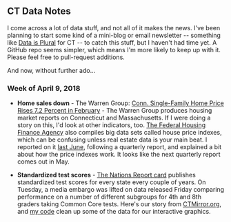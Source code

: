 ## CT Data Notes

I come across a lot of data stuff, and not all of it makes the news. I've
been planning to start some kind of a mini-blog or email newsletter --
something like [Data is Plural](https://tinyletter.com/data-is-plural) for
CT -- to catch this stuff, but I haven't had time yet. A GitHub repo seems
simpler, which means I'm more likely to keep up with it. Please feel free
to pull-request additions.

And now, without further ado...

### Week of April 9, 2018

* __Home sales down__ - The Warren Group: [Conn. Single-Family Home Price
  Rises 7.2 Percent in
  February](https://www.thewarrengroup.com/press-room/press-releases/) -
  The Warren Group produces housing market reports on Connecticut and
  Massachusetts. If I were doing a story on this, I'd look at other
  indicators, too. [The Federal Housing Finance
  Agency](https://www.fhfa.gov/DataTools/Downloads/pages/house-price-index.aspx)
  also compiles big data sets called house price indexes,
  which can be confusing unless real estate data is your main beat. I
  reported on it [last June](https://ctmirror.org/2017/06/16/latest-house-price-index-connecticut-growth-continues-to-lag/),
  following a quarterly report, and explained a bit about how the price
  indexes work. It looks like the next quarterly report comes out in May.  

* __Standardized test scores__ - [The Nations Report card](https://www.nationsreportcard.gov/ndecore/landing) publishes
  standardized test scores for every state every couple of years. On
  Tuesday, a media embargo was lifted on data released Friday comparing
  performance on a number of different subgroups for 4th and 8th graders
  taking Common Core tests. Here's our story from
  [CTMirror.org](https://ctmirror.org/2018/04/10/cts-performance-nations-report-card-doesnt-budge/),
  and [my code](https://github.com/jakekara/nations-report-card-2017) clean
  up some of the data for our interactive graphics.
  